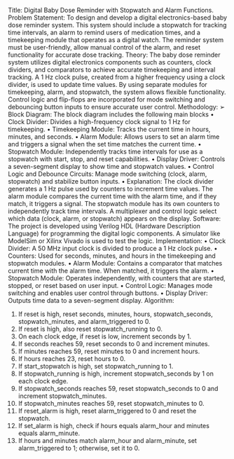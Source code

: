 Title:
Digital Baby Dose Reminder with Stopwatch and Alarm Functions.
Problem Statement:
To design and develop a digital electronics-based baby dose reminder system.
This system should include a stopwatch for tracking time intervals, an alarm to
remind users of medication times, and a timekeeping module that operates as
a digital watch. The reminder system must be user-friendly, allow manual
control of the alarm, and reset functionality for accurate dose tracking.
Theory:
The baby dose reminder system utilizes digital electronics components
such as counters, clock dividers, and comparators to achieve accurate
timekeeping and interval tracking. A 1 Hz clock pulse, created from a
higher frequency using a clock divider, is used to update time values. By
using separate modules for timekeeping, alarm, and stopwatch, the
system allows flexible functionality. Control logic and flip-flops are
incorporated for mode switching and debouncing button inputs to ensure accurate user control.
Methodology:
➢ Block Diagram: The block diagram includes the following main blocks
• Clock Divider: Divides a high-frequency clock signal to 1 Hz for
timekeeping.
• Timekeeping Module: Tracks the current time in hours,
minutes, and seconds.
• Alarm Module: Allows users to set an alarm time and triggers a
signal when the set time matches the current time.
• Stopwatch Module: Independently tracks time intervals for use
as a stopwatch with start, stop, and reset capabilities.
• Display Driver: Controls a seven-segment display to show time
and stopwatch values.
• Control Logic and Debounce Circuits: Manage mode switching
(clock, alarm, stopwatch) and stabilize button inputs.
• Explanation: The clock divider generates a 1 Hz pulse used by
counters to increment time values. The alarm module
compares the current time with the alarm time, and if they
match, it triggers a signal. The stopwatch module has its own
counters to independently track time intervals. A multiplexer
and control logic select which data (clock, alarm, or stopwatch)
appears on the display.
Software:
The project is developed using Verilog HDL (Hardware Description Language)
for programming the digital logic components. A simulator like ModelSim or
Xilinx Vivado is used to test the logic.
Implementation:
• Clock Divider: A 50 MHz input clock is divided to produce a 1 Hz clock
pulse.
• Counters: Used for seconds, minutes, and hours in the timekeeping and
stopwatch modules.
• Alarm Module: Contains a comparator that matches current time with
the alarm time. When matched, it triggers the alarm.
• Stopwatch Module: Operates independently, with counters that are
started, stopped, or reset based on user input.
• Control Logic: Manages mode switching and enables user control
through buttons.
• Display Driver: Outputs time data to a seven-segment display.
Algorithm:
1. If reset is high, reset seconds, minutes, hours, stopwatch_seconds,
stopwatch_minutes, and alarm_triggered to 0.
2. If reset is high, also reset stopwatch_running to 0.
3. On each clock edge, if reset is low, increment seconds by 1.
4. If seconds reaches 59, reset seconds to 0 and increment minutes.
5. If minutes reaches 59, reset minutes to 0 and increment hours.
6. If hours reaches 23, reset hours to 0.
7. If start_stopwatch is high, set stopwatch_running to 1.
8. If stopwatch_running is high, increment stopwatch_seconds by 1
on each clock edge.
9. If stopwatch_seconds reaches 59, reset stopwatch_seconds to 0
and increment stopwatch_minutes.
10. If stopwatch_minutes reaches 59, reset stopwatch_minutes to 0.
11. If reset_alarm is high, reset alarm_triggered to 0 and reset the
stopwatch.
12. If set_alarm is high, check if hours equals alarm_hour and
minutes equals alarm_minute.
13. If hours and minutes match alarm_hour and alarm_minute, set
alarm_triggered to 1; otherwise, set it to 0.
